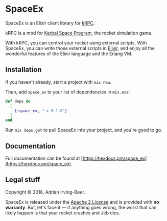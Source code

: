 # SpaceEx

SpaceEx is an Elixir client library for [kRPC](https://krpc.github.io/krpc/).

kRPC is a mod for [Kerbal Space Program](https://kerbalspaceprogram.com/), the rocket simulation game.

With kRPC, you can control your rocket using external scripts.  With SpaceEx, you can write those external scripts in [Elixir](https://elixir-lang.org/), and enjoy all the wonderful features of the Elixir language and the Erlang VM.

## Installation

If you haven't already, start a project with `mix new`.

Then, add `space_ex` to your list of dependencies in `mix.exs`:

```elixir
def deps do
  [
    {:space_ex, "~> 0.1.0"}
  ]
end
```

Run `mix deps.get` to pull SpaceEx into your project, and you're good to go.

## Documentation

Full documentation can be found at [https://hexdocs.pm/space_ex](https://hexdocs.pm/space_ex).

## Legal stuff

Copyright © 2018, Adrian Irving-Beer.

SpaceEx is released under the [Apache 2 License](LICENSE) and is provided with **no warranty**.  But, let's face it — if anything goes wrong, the worst that can likely happen is that your rocket crashes and Jeb dies.

